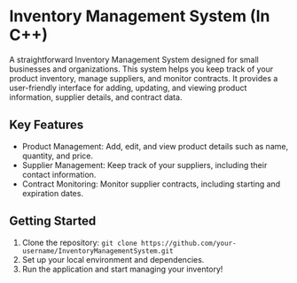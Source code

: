 # Inventory Management System (In C++)

A straightforward Inventory Management System designed for small businesses and organizations. This system helps you keep track of your product inventory, manage suppliers, and monitor contracts. It provides a user-friendly interface for adding, updating, and viewing product information, supplier details, and contract data.

## Key Features
* Product Management: Add, edit, and view product details such as name, quantity, and price.<br />
* Supplier Management: Keep track of your suppliers, including their contact information.<br />
* Contract Monitoring: Monitor supplier contracts, including starting and expiration dates.<br />

## Getting Started
1. Clone the repository: ``git clone https://github.com/your-username/InventoryManagementSystem.git``
2. Set up your local environment and dependencies.
3. Run the application and start managing your inventory!
